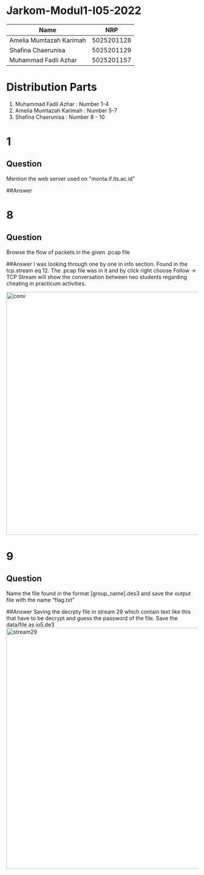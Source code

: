 # Jarkom-Modul1-I05-2022

| Name | NRP |
| ------ | ------ |
| Amelia Mumtazah Karimah | 5025201128 |
| Shafina Chaerunisa | 5025201129 |
| Muhammad Fadli Azhar | 5025201157 |

# Distribution Parts

1. Muhammad Fadli Azhar : Number 1-4
2. Amelia Mumtazah Karimah : Number 5-7
3. Shafina Chaerunisa : Number 8 - 10

# 1
## Question
Mention the web server used on "monta.if.its.ac.id"

##Answer



# 8
## Question
Browse the flow of packets in the given .pcap file

##Answer
I was looking through one by one in info section. Found in the tcp.stream eq 12. The .pcap file was in it and by click right choose Follow -> TCP Stream will show the conversation between two students regarding cheating in practicum activities.

<img width="638" alt="conv" src="https://user-images.githubusercontent.com/112922727/192083018-a0be505c-50ab-499c-89ed-7638db53a682.png">

# 9
## Question
Name the file found in the format [group_name].des3 and save the output file with the name “flag.txt”

##Answer
Saving the decrpty file in stream 29 which contain text like this that have to be decrypt and guess the password of the file. Save the data/file as io5.de3
<img width="633" alt="stream29" src="https://user-images.githubusercontent.com/112922727/192083166-7cdec58f-0945-45cf-8f85-76d2eff5f320.png">


